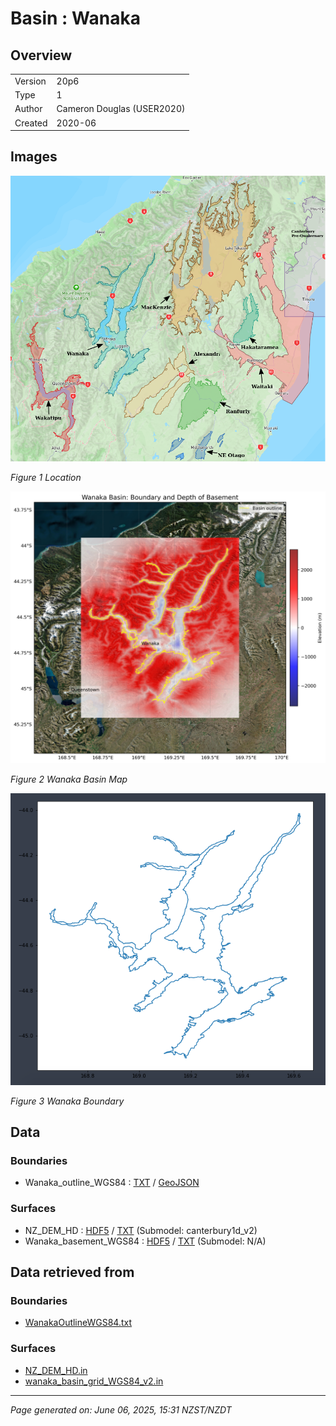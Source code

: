 # Basin : Wanaka

## Overview
|         |                     |
|---------|---------------------|
| Version | 20p6           |
| Type    | 1        |
| Author  | Cameron Douglas (USER2020)            |
| Created | 2020-06           |


## Images
![](../images/maps/SI_mid.png)

*Figure 1 Location*

![](../images/regional/Wanaka_basin_map.png)

*Figure 2 Wanaka Basin Map*

![](../images/basins/wanaka_boundary.png)

*Figure 3 Wanaka Boundary*


## Data
### Boundaries
- Wanaka_outline_WGS84 : [TXT](../../velocity_modelling/data/regional/Wanaka/Wanaka_outline_WGS84.txt) / [GeoJSON](../../velocity_modelling/data/regional/Wanaka/Wanaka_outline_WGS84.geojson)

### Surfaces
- NZ_DEM_HD : [HDF5](../../velocity_modelling/data/global/surface/NZ_DEM_HD.h5) / [TXT](../../velocity_modelling/data/global/surface/NZ_DEM_HD.in) (Submodel: canterbury1d_v2)
- Wanaka_basement_WGS84 : [HDF5](../../velocity_modelling/data/regional/Wanaka/Wanaka_basement_WGS84.h5) / [TXT](../../velocity_modelling/data/regional/Wanaka/Wanaka_basement_WGS84.in) (Submodel: N/A)

## Data retrieved from
### Boundaries
- [WanakaOutlineWGS84.txt](https://github.com/ucgmsim/Velocity-Model/tree/main/Data/USER20_BASINS/WanakaOutlineWGS84.txt)

### Surfaces
- [NZ_DEM_HD.in](https://github.com/ucgmsim/Velocity-Model/tree/main/Data/DEM/NZ_DEM_HD.in)
- [wanaka_basin_grid_WGS84_v2.in](https://github.com/ucgmsim/Velocity-Model/tree/main/Data/USER20_BASINS/wanaka_basin_grid_WGS84_v2.in)

---
*Page generated on: June 06, 2025, 15:31 NZST/NZDT*
